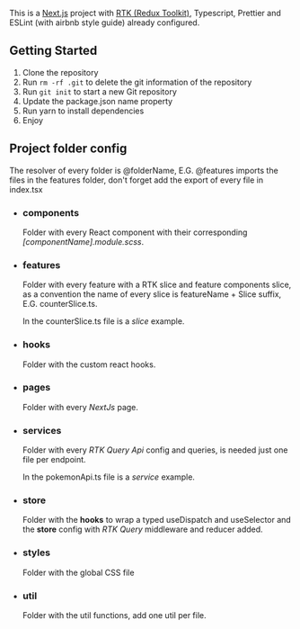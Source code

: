 This is a [Next.js](https://nextjs.org/) project with [RTK (Redux Toolkit)](https://redux-toolkit.js.org/), Typescript, Prettier and ESLint (with airbnb style guide) already configured.

## Getting Started

1. Clone the repository
2. Run `rm -rf .git` to delete the git information of the repository
3. Run `git init` to start a new Git repository
4. Update the package.json name property
5. Run yarn to install dependencies
6. Enjoy

## Project folder config
The resolver of every folder is @folderName, E.G. @features imports the files in the features folder, don't forget add the export of every file in index.tsx  

* ### components
  Folder with every React component with their corresponding *[componentName].module.scss*.

* ### features
  Folder with every feature with a RTK slice and feature components slice, as a convention the name of every slice is featureName + Slice suffix, E.G. counterSlice.ts.

  In the counterSlice.ts file is a *slice* example.

* ### hooks
  Folder with the custom react hooks.

* ### pages
  Folder with every *NextJs* page.

* ### services
  Folder with every *RTK Query Api* config and queries, is needed just one file per endpoint.

  In the pokemonApi.ts file is a *service* example.

* ### store
  Folder with the **hooks** to wrap a typed useDispatch and useSelector and the **store** config with *RTK Query* middleware and reducer added.

* ### styles
  Folder with the global CSS file

* ### util
  Folder with the util functions, add one util per file.

